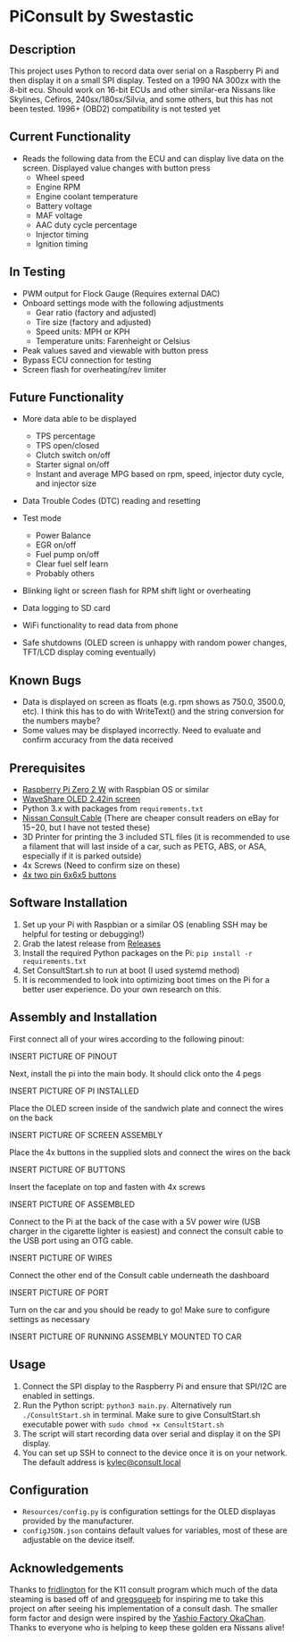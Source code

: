 # PiConsult by Swestastic

## Description

This project uses Python to record data over serial on a Raspberry Pi and then display it on a small SPI display. Tested on a 1990 NA 300zx with the 8-bit ecu. Should work on 16-bit ECUs and other similar-era Nissans like Skylines, Cefiros, 240sx/180sx/Silvia, and some others, but this has not been tested. 1996+ (OBD2) compatibility is not tested yet

## Current Functionality

- Reads the following data from the ECU and can display live data on the screen. Displayed value changes with button press
  - Wheel speed
  - Engine RPM
  - Engine coolant temperature
  - Battery voltage
  - MAF voltage
  - AAC duty cycle percentage
  - Injector timing
  - Ignition timing

## In Testing

- PWM output for Flock Gauge (Requires external DAC)
- Onboard settings mode with the following adjustments
  - Gear ratio (factory and adjusted)
  - Tire size (factory and adjusted)
  - Speed units: MPH or KPH
  - Temperature units: Farenheight or Celsius
- Peak values saved and viewable with button press
- Bypass ECU connection for testing
- Screen flash for overheating/rev limiter

## Future Functionality

- More data able to be displayed
  - TPS percentage
  - TPS open/closed
  - Clutch switch on/off
  - Starter signal on/off
  - Instant and average MPG based on rpm, speed, injector duty cycle, and injector size
- Data Trouble Codes (DTC) reading and resetting
- Test mode
  - Power Balance
  - EGR on/off
  - Fuel pump on/off
  - Clear fuel self learn
  - Probably others
- Blinking light or screen flash for RPM shift light or overheating
- Data logging to SD card
- WiFi functionality to read data from phone

- Safe shutdowns (OLED screen is unhappy with random power changes, TFT/LCD display coming eventually)

## Known Bugs

- Data is displayed on screen as floats (e.g. rpm shows as 750.0, 3500.0, etc). I think this has to do with WriteText() and the string conversion for the numbers maybe?
- Some values may be displayed incorrectly. Need to evaluate and confirm accuracy from the data received

## Prerequisites

- [Raspberry Pi Zero 2 W](https://www.raspberrypi.com/products/raspberry-pi-zero-2-w/) with Raspbian OS or similar
- [WaveShare OLED 2.42in screen](https://www.waveshare.com/wiki/2.42inch_OLED_Module)
- Python 3.x with packages from `requirements.txt`
- [Nissan Consult Cable](https://conceptzperformance.com/plms-developments-plms-nissan-consult-interface-usb-cable-nistune-datscan-etc-1005_p_5664.php) (There are cheaper consult readers on eBay for $15-$20, but I have not tested these)
- 3D Printer for printing the 3 included STL files (it is recommended to use a filament that will last inside of a car, such as PETG, ABS, or ASA, especially if it is parked outside)
- 4x Screws (Need to confirm size on these)
- [4x two pin 6x6x5 buttons](https://www.amazon.com/dp/B07X8T9D2Q)

## Software Installation

1. Set up your Pi with Raspbian or a similar OS (enabling SSH may be helpful for testing or debugging!)
2. Grab the latest release from [Releases](github.com/swestastic/PiConsult/releases)
3. Install the required Python packages on the Pi: `pip install -r requirements.txt`
4. Set ConsultStart.sh to run at boot (I used systemd method)
5. It is recommended to look into optimizing boot times on the Pi for a better user experience. Do your own research on this.

## Assembly and Installation

First connect all of your wires according to the following pinout:

INSERT PICTURE OF PINOUT

Next, install the pi into the main body. It should click onto the 4 pegs

INSERT PICTURE OF PI INSTALLED

Place the OLED screen inside of the sandwich plate and connect the wires on the back

INSERT PICTURE OF SCREEN ASSEMBLY

Place the 4x buttons in the supplied slots and connect the wires on the back

INSERT PICTURE OF BUTTONS

Insert the faceplate on top and fasten with 4x screws

INSERT PICTURE OF ASSEMBLED

Connect to the Pi at the back of the case with a 5V power wire (USB charger in the cigarette lighter is easiest) and connect the consult cable to the USB port using an OTG cable.

INSERT PICTURE OF WIRES

Connect the other end of the Consult cable underneath the dashboard

INSERT PICTURE OF PORT

Turn on the car and you should be ready to go! Make sure to configure settings as necessary

INSERT PICTURE OF RUNNING ASSEMBLY MOUNTED TO CAR

## Usage

1. Connect the SPI display to the Raspberry Pi and ensure that SPI/I2C are enabled in settings.
2. Run the Python script: `python3 main.py`. Alternatively run `./ConsultStart.sh` in terminal. Make sure to give ConsultStart.sh executable power with `sudo chmod +x ConsultStart.sh`
3. The script will start recording data over serial and display it on the SPI display.
4. You can set up SSH to connect to the device once it is on your network. The default address is kylec@consult.local 

## Configuration

- `Resources/config.py` is configuration settings for the OLED displayas provided by the manufacturer.
- `configJSON.json` contains default values for variables, most of these are adjustable on the device itself.

## Acknowledgements

Thanks to [fridlington](https://github.com/fridlington) for the K11 consult program which much of the data steaming is based off of and [gregsqueeb](https://github.com/gregsqueeb) for inspiring me to take this project on after seeing his implementation of a consult dash. The smaller form factor and design were inspired by the [Yashio Factory OkaChan](https://yashiofactory.co.jp/en/product/okachan-water-temp-3/). Thanks to everyone who is helping to keep these golden era Nissans alive!
